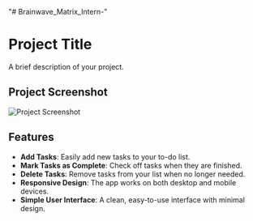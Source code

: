 "# Brainwave_Matrix_Intern-" 
# Project Title
A brief description of your project.

## Project Screenshot
![Project Screenshot](images/project-screenshot.png)

## Features
- **Add Tasks**: Easily add new tasks to your to-do list.
- **Mark Tasks as Complete**: Check off tasks when they are finished.
- **Delete Tasks**: Remove tasks from your list when no longer needed.
- **Responsive Design**: The app works on both desktop and mobile devices.
- **Simple User Interface**: A clean, easy-to-use interface with minimal design.

